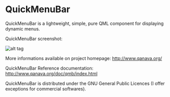 # QuickMenuBar

QuickMenuBar is a lightweight, simple, pure QML component for displaying dynamic menus.

QuickMenuBar screenshot:

![alt tag](http://www.qanava.org/wp-content/uploads/2015/07/20150729_NP_QanMenu_preferredSize.png)

More informations available on project homepage: http://www.qanava.org/

QuickMenuBar Reference documentation: http://www.qanava.org/doc/qmb/index.html

QuickMenuBar is distributed under the GNU General Public Licences (I offer exceptions for commercial softwares).